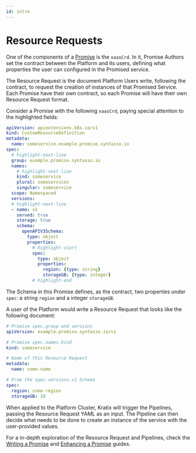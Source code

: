 ```yaml
---
id: intro
---
```


# Resource Requests

One of the components of a [Promise](../promise) is the `xaasCrd`. In it, Promise Authors
set the contract between the Platform and its users, defining what properties the user
can configured in the Promised service.

The Resource Request is the document Platform Users write, following the contract, to
request the creation of instances of that Promised Service. Each Promise have their own
contract, so each Promise will have their own Resource Request format.

Consider a Promise with the following `xaasCrd`, paying special attention to the
highlighted fields:

```yaml showLineNumbers
apiVersion: apiextensions.k8s.io/v1
kind: CustomResourceDefinition
metadata:
  name: someservice.example.promise.syntasso.io
spec:
  # highlight-next-line
  group: example.promise.syntasso.io
  names:
    # highlight-next-line
    kind: someservice
    plural: someservices
    singular: someservice
  scope: Namespaced
  versions:
  # highlight-next-line
  - name: v1
    served: true
    storage: true
    schema:
      openAPIV3Schema:
        type: object
        properties:
          # highlight-start
          spec:
            type: object
            properties:
              region: {type: string}
              storageGB: {type: integer}
          # highlight-end
```

The Schema in this Promise defines, as the contract, two properties under `spec`: a
string `region` and a integer `storageGB`.

A user of the Platform would write a Resource Request that looks like the following
document:

```yaml
# Promise spec.group and versions
apiVersion: example.promise.syntasso.io/v1

# Promise spec.names.kind
kind: someservice

# Name of this Resource Request
metadata:
  name: some-name

# From the spec.versions.v1 Schema
spec:
  region: some-region
  storageGB: 10
```

When applied to the Platform Cluster, Kratix will trigger the Pipelines, passing the
Resource Request YAML as an input. The Pipeline can then decide what needs to be done to
create an instance of the service with the user-provided values.

For a in-depth exploration of the Resource Request and Pipelines, check the [Writing a
Promise](../../guides/writing-a-promise) and [Enhancing a
Promise](../../guides/enhancing-a-promise) guides.
